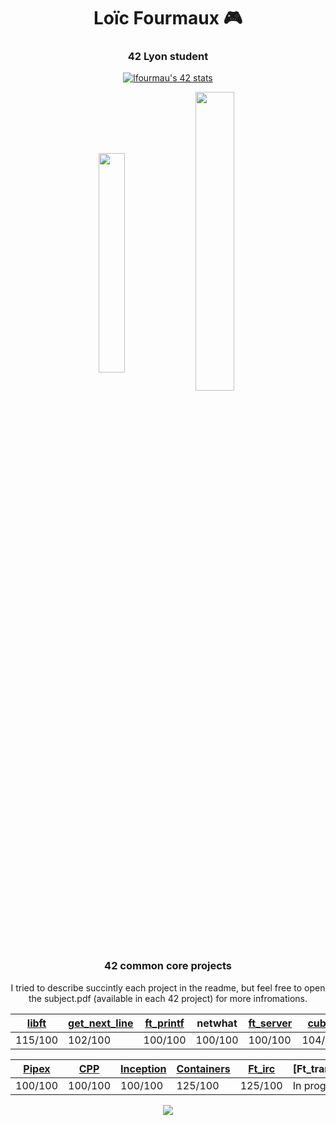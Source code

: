 <h1 align="center">Loïc Fourmaux 🎮</h1>
<h3 align="center">42 Lyon student</h3>

<p align='center'>
<p align="center"><a href="https://github.com/JaeSeoKim/badge42"><img src="https://badge42.vercel.app/api/v2/cl1q4nzbi006809mc1sw8q6ut/stats?cursusId=21&coalitionId=17" alt="lfourmau's 42 stats" /></a></p>
</p>
</div>
<p align="center"><img align="center" src="https://github-readme-stats.vercel.app/api/top-langs?username=Lfourmau&show_icons=true&locale=en&layout=compact" alt="" height="30%" width="29%"/>&nbsp;<img align="center" src="https://github-readme-stats.vercel.app/api?username=Lfourmau&show_icons=true&locale=en" alt="" height="35%" width="35%" /></p>

<div align='center'>
<h3>42 common core projects</h3>
<p>I tried to describe succintly each project in the readme, but feel free to open the subject.pdf (available in each 42 project) for more infromations.</p>

|[libft](https://github.com/Lfourmau/libft) | [get_next_line](https://github.com/Lfourmau/get_next_line) | [ft_printf](https://github.com/Lfourmau/printf) | netwhat | [ft_server](https://github.com/Lfourmau/ft_server) | [cub3d](https://github.com/Lfourmau/cub3d)| [minishell](https://github.com/Lfourmau/minishell) |[push_swap](https://github.com/Lfourmau/push_swap)|[Philosophers](https://github.com/Lfourmau/Philosophers) |
|---------|---------|---------|---------|---------|---------|---------|---------|---------|
| 115/100 | 102/100 | 100/100 | 100/100 | 100/100 | 104/100 | 101/100 | 111/100 | 100/100 |

| [Pipex](https://github.com/Lfourmau/pipex)| [CPP](https://github.com/Lfourmau/piscine_cpp) | [Inception](https://github.com/Lfourmau/inception) | [Containers](https://github.com/Lfourmau/ft_containers) | [Ft_irc](https://github.com/Lfourmau/ft_irc) | [Ft_transcendance]|
|---------|---------|---------|---------|---------|-------------|
| 100/100 | 100/100 | 100/100 | 125/100 | 125/100 | In progress |
  
<img src="https://c.tenor.com/mCiM7CmGGI4AAAAM/naruto.gif">
</div>
